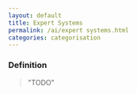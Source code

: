 ```yaml
---
layout: default
title: Expert Systems
permalink: /ai/expert systems.html
categories: categorisation
---
```


### Definition

> "TODO"

